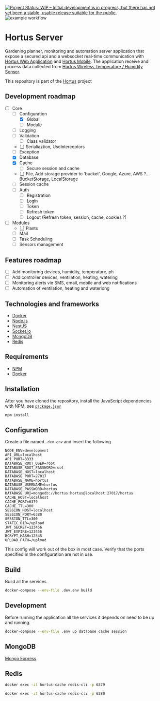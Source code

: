 [![Project Status: WIP – Initial development is in progress, but there has not yet been a stable, usable release suitable for the public.](https://www.repostatus.org/badges/latest/wip.svg)](https://www.repostatus.org/#wip) ![example workflow](https://github.com/alexandrelamberty/hortus-server/actions/workflows/node.js.yml/badge.svg)

# Hortus Server

Gardening planner, monitoring and automation server application that expose a
secured api and a websocket real-time communication with [Hortus Web
Application](https://github.com/alexandrelamberty/hortus-web-client) and
[Hortus Mobile](https://github.com/alexandrelamberty/hortus-mobile).
The application receive and process data collected from [Hortus Wireless
Temperature / Humidity
Sensor](https://github.com/alexandrelamberty/hortus-wireless-temperature-sensor/).

This repository is part of the [Hortus](https://github.com/alexandrelamberty/hortus) project

## Development roadmap

- [ ] Core
  - [ ] Configuration
    - [x] Global
    - [ ] Module
  - [ ] Logging
  - [ ] Validation
    - [ ] Class validator
  - [_] Serialiaztion, UseInterceptors
  - [ ] Exception
  - [x] Database
  - [x] Cache
    - [ ] Secure session and cache
  - [_] File, Add storage provider to 'bucket', Google, Azure, AWS ?...
        BucketStorage, LocalStorage
  - [ ] Session cache
  - [ ] Auth
    - [ ] Registration
    - [ ] Login
    - [ ] Token
    - [ ] Refresh token
    - [ ] Logout (Refresh token, session, cache, cookies ?)
- [ ] Modules
  - [_] Plants
  - [ ] Mail
  - [ ] Task Scheduling
  - [ ] Sensors management

## Features roadmap

- [ ] Add monitoring devices, humidity, temperature, ph
- [ ] Add controller devices, ventilation, heating, watering
- [ ] Monitoring alerts vie SMS, email, mobile and web notifications
- [ ] Automation of ventilation, heating and wateriong

## Technologies and frameworks

- [Docker](https://www.docker.com/)
- [Node.js](https://nodejs.org/)
- [NestJS](https://nestjs.com/)
- [Socket.io](https://socket.io/)
- [MongoDB](https://www.mongodb.com/)
- [Redis](https://redis.io/)

## Requirements

- [NPM](https://www.npmjs.com/)
- [Docker](https://www.docker.com/)

## Installation

After you have cloned the repository, install the JavaScript dependencies with
NPM, see [`package.json`](package.json)

```bash
npm install
```

## Configuration

Create a file named `.dev.env` and insert the following

```properties
NODE_ENV=development
API_URL=localhost
API_PORT=3333
DATABASE_ROOT_USER=root
DATABASE_ROOT_PASSWORD=root
DATABASE_HOST=localhost
DATABASE_PORT=27017
DATABASE_NAME=hortus
DATABASE_USERNAME=hortus
DATABASE_PASSWORD=hortus
DATABASE_URI=mongodb://hortus:hortus@localhost:27017/hortus
CACHE_HOST=localhost
CACHE_PORT=6379
CACHE_TTL=300
SESSION_HOST=localhost
SESSION_PORT=6380
SESSION_TTL=300
STATIC_DIR=/upload
JWT_SECRET=123456
JWT_EXPIRE=123456
BCRYPT_HASH=12345
UPLOAD_PATH=/upload
```

This config will work out of the box in most case. Verify that the ports
specified in the configuration are not in use.

## Build

Build all the services.

```bash
docker-compose --env-file .dev.env build
```

## Development

Before running the application all the services it depends on need to be up and
running.

```bash
docker-compose --env-file .env up database cache session
```

## MongoDB

[Mongo Express](http://localhost:8081)

## Redis

```bash
docker exec -it hortus-cache redis-cli -p 6379
```

```bash
docker exec -it hortus-cache redis-cli -p 6380
```

